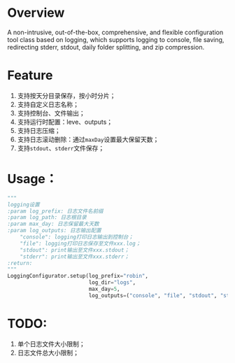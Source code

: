 # Overview

A non-intrusive, out-of-the-box, comprehensive, and flexible configuration tool class based on logging, which supports
logging to console, file saving, redirecting stderr, stdout, daily folder splitting, and zip compression.

# Feature

1. 支持按天分目录保存，按小时分片；
2. 支持自定义日志名称；
3. 支持控制台、文件输出；
4. 支持运行时配置：leve、outputs；
5. 支持日志压缩；
6. 支持日志滚动删除：通过`maxDay`设置最大保留天数；
7. 支持`stdout`、`stderr`文件保存；

# Usage：

```python
"""
logging设置
:param log_prefix: 日志文件名前缀
:param log_path: 日志根目录
:param max_day: 日志保留最大天数
:param log_outputs: 日志输出配置
    "console": logging打印日志输出到控制台；
    "file": logging打印日志保存至文件xxx.log；
    "stdout": print输出至文件xxx.stdout；
    "stderr": print输出至文件xxx.stderr；
:return:
"""
LoggingConfigurator.setup(log_prefix="robin",
                          log_dir="logs",
                          max_day=5,
                          log_outputs=("console", "file", "stdout", "stderr"))
```

# TODO:

1. 单个日志文件大小限制；
2. 日志文件总大小限制；